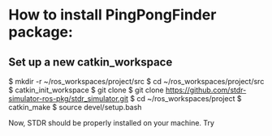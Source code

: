 # How to install PingPongFinder package:
## Set up a new catkin_workspace
$ mkdir -r ~/ros_workspaces/project/src
$ cd ~/ros_workspaces/project/src
$ catkin_init_workspace
$ git clone <THIS REPO>
$ git clone https://github.com/stdr-simulator-ros-pkg/stdr_simulator.git
$ cd ~/ros_workspaces/project
$ catkin_make
$ source devel/setup.bash

Now, STDR should be properly installed on your machine. Try 
